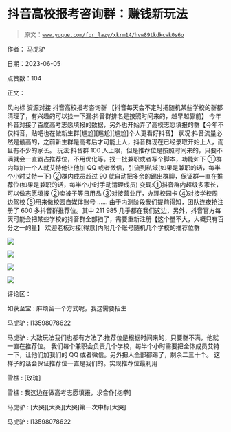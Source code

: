 # 抖音高校报考咨询群：赚钱新玩法

> 原文：[`www.yuque.com/for_lazy/xkrm14/hvw89tkdkcwk0s6o`](https://www.yuque.com/for_lazy/xkrm14/hvw89tkdkcwk0s6o)

作者： 马虎驴

日期：2023-06-05

点赞数：104

正文：

风向标 资源对接 抖音高校报考咨询群 【抖音每天会不定时把随机某些学校的群都清理了，有兴趣的可以捡一下漏:抖音群排名是按照时间来的，越早越靠前】 今年抖音对接了百度高考志愿填报的数据，另外也开始弄了高校志愿填报的群【今年不仅抖音，贴吧也在做新生群[尴尬][尴尬][尴尬]个人更看好抖音】 状况:抖音流量必然是最高的，之前新生群是高考后才可能上人，抖音群现在已经录取开始上人，而且有不少的家长。 玩法:抖音群 100 人上限，但是推荐位是按照时间来的，只要不满就会一直霸占推荐位，不用优化等。找一批兼职或者写个脚本，功能如下 ①群内每加一个人就艾特他让他加 QQ 或者微信，引流到私域(如果是兼职的话，每半个小时艾特一下) ②群内成员超过 90 就自动把多余的踢出群聊，保证群一直在推荐位(如果是兼职的话，每半个小时手动清理成员) 变现:①抖音群内超级多家长，可以做志愿填报 ②卖被子等日用品 ③对接营业厅，办理校园卡 ④对接学校周边驾校 ⑤用来做校园自媒体账号 ...... 由于内测阶段我们提前得知，团队连夜抢注册了 600 多抖音群推荐位。其中 211 985 几乎都在我们这边，另外，抖音官方每天可能会把某些学校的抖音群全部扫了，需要重新注册【这个量不大，大概只有百分之一的量】 欢迎老板对接[得意]内附几个账号随机几个学校的推荐位群

![](img/7e5939988e042736c264216f839704ec.png)

![](img/2658bd7d27f59951362ffd703951ca29.png)

![](img/b95b51e454862c8d3683b49307e65c4d.png)

![](img/26cd93936e77ef7d55f0f4896ca69887.png)

评论区：

如获至宝 : 麻烦留一个方式呢，我这需要招生

马虎驴 : l13598078622

马虎驴 : 大致玩法我们也都有方法了:推荐位是根据时间来的，只要群不满，他就一直在推荐位。 我们每个兼职会负责几个学校，每半个小时需要把全体成员艾特一下，让他们加我们的 QQ 或者微信。另外把人全部都踢了，剩余二三十个。 这样子的话会保证推荐位一直是我们的。实现推荐位最利用

雪樵 : [玫瑰]

雪樵 : 我这边在做高考志愿填报，求合作[抱拳]

马虎驴 : [大哭][大哭][大哭]第一次中标[大哭]

马虎驴 : l13598078622



